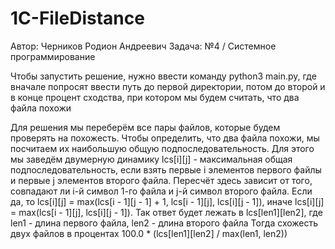 # 1C-FileDistance

Автор: Черников Родион Андреевич
Задача: №4 / Системное программирование

Чтобы запустить решение, нужно ввести команду python3 main.py, где вначале попросят ввести путь до первой директории, 
потом до второй и в конце процент сходства, при котором мы будем считать, что два файла похожи

Для решения мы переберём все пары файлов, которые будем проверять на похожесть. Чтобы определить, что два файла похожи, мы посчитаем их наибольшую общую подпоследовательность. Для этого мы заведём двумерную динамику lcs[i][j] - максимальная общая подпоследовательность, если взять первые i элементов первого файлы и первые j элементов второго файла.
Пересчёт здесь зависит от того, совпадают ли i-й символ 1-го файла и j-й символ второго файла. Если да, 
то lcs[i][j] = max(lcs[i - 1][j - 1] + 1, lcs[i - 1][j], lcs[i][j - 1]), 
иначе lcs[i][j] = max(lcs[i - 1][j], lcs[i][j - 1]).
Так ответ будет лежать в lcs[len1][len2], где len1 - длина первого файла, len2 - длина второго файла
Тогда схожесть двух файлов в процентах 100.0 * (lcs[len1][len2] / max(len1, len2))